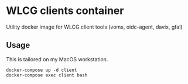 # WLCG clients container

Utility docker image for WLCG client tools (voms, oidc-agent, davix, gfal)

## Usage

This is tailored on my MacOS workstation.

```
docker-compose up -d client
docker-compose exec client bash
```
